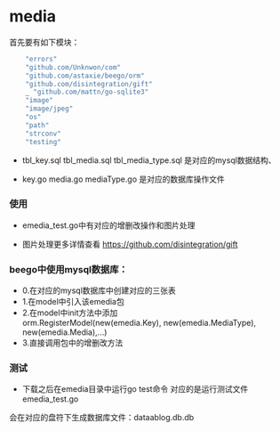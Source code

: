 # media


首先要有如下模块：
```bash
	"errors"
	"github.com/Unknwon/com"
	"github.com/astaxie/beego/orm"
	"github.com/disintegration/gift"
	_ "github.com/mattn/go-sqlite3"
	"image"
	"image/jpeg"
	"os"
	"path"
	"strconv"
	"testing"
```

* tbl_key.sql  tbl_media.sql  tbl_media_type.sql 是对应的mysql数据结构、

* key.go media.go mediaType.go 是对应的数据库操作文件

###	使用

* emedia_test.go中有对应的增删改操作和图片处理

* 图片处理更多详情查看 https://github.com/disintegration/gift

###	beego中使用mysql数据库：
* 0.在对应的mysql数据库中创建对应的三张表
* 1.在model中引入该emedia包
* 2.在model中init方法中添加	
orm.RegisterModel(new(emedia.Key), new(emedia.MediaType), new(emedia.Media),...)
* 3.直接调用包中的增删改方法

###	测试
* 下载之后在emedia目录中运行go test命令 对应的是运行测试文件emedia_test.go

会在对应的盘符下生成数据库文件：dataablog.db.db

